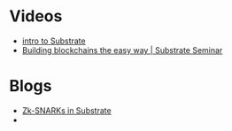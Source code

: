 # Videos
- [intro to Substrate](https://yewtu.be/watch?v=-6BBIr-DmI4)
- [Building blockchains the easy way | Substrate Seminar](https://yewtu.be/watch?v=YJwbpF6yROk)

# Blogs

- [Zk-SNARKs in Substrate](https://brightinventions.pl/blog/zk-snarks-in-substrate-part-1/)
- 